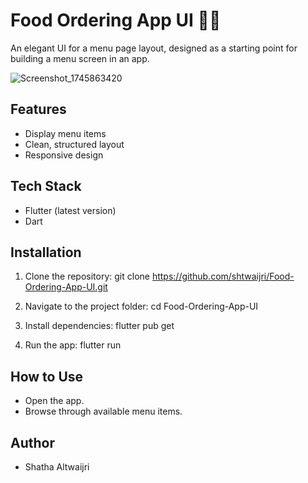 # Food Ordering App UI 🍔📱
An elegant UI for a menu page layout, designed as a starting point for building a menu screen in an app.

![Screenshot_1745863420](https://github.com/user-attachments/assets/82dbc582-7880-4cc8-bf0f-b66c6b73250b)

## Features
- Display menu items 
- Clean, structured layout
- Responsive design

## Tech Stack 
- Flutter (latest version) 
- Dart

## Installation 
1.	Clone the repository: 
git clone https://github.com/shtwaijri/Food-Ordering-App-UI.git 

2.	Navigate to the project folder: 
cd  Food-Ordering-App-UI

3. Install dependencies: 
flutter pub get 

4.	Run the app: 
flutter run 

## How to Use 
- Open the app. 
- Browse through available menu items. 

## Author 
- Shatha Altwaijri 




